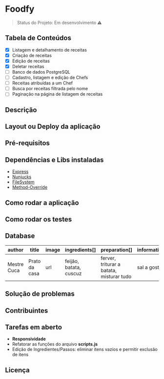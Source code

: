 # Foodfy

> Status do Projeto: Em desenvolvimento :warning:

## Tabela de Conteúdos

- [X] Listagem e detalhamento de receitas
- [X] Criação de receitas
- [X] Edição de receitas
- [X] Deletar receitas
- [ ] Banco de dados PostgreSQL
- [ ] Cadastro, listagem e edição de Chefs
- [ ] Receitas atribuídas a um Chef
- [ ] Busca por receitas filtrada pelo nome
- [ ] Paginação na página de listagem de receitas

## Descrição

## Layout ou Deploy da aplicação

## Pré-requisitos

## Dependências e Libs instaladas

* [Express](https://expressjs.com/)
* [Nunjucks](https://mozilla.github.io/nunjucks/)
* [FileSystem](https://nodejs.org/api/fs.html#fs_file_system)
* [Method-Override](http://expressjs.com/en/resources/middleware/method-override.html)

## Como rodar a aplicação

## Como rodar os testes

## Database

| author      | title         | image | ingredients[]          | preparation[]                            | information |
| ----------- | ------------- | ----- | ---------------------- | ---------------------------------------- | ----------- |
| Mestre Cuca | Prato da casa | url   | feijão, batata, cuscuz | ferver, triturar a batata, misturar tudo | sal a gosto |

## Solução de problemas

## Contribuintes

## Tarefas em aberto
* **Responsividade**
* Refatorar as funções do arquivo **scripts.js**
* Edição de Ingredientes/Passos: eliminar itens vazios e permitir exclusão de itens

## Licença